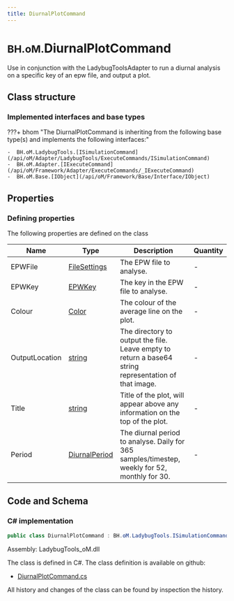 ```yaml
---
title: DiurnalPlotCommand
---
```


# <small>BH.oM.</small>**DiurnalPlotCommand**

Use in conjunction with the LadybugToolsAdapter to run a diurnal analysis on a specific key of an epw file, and output a plot.

## Class structure

### Implemented interfaces and base types

???+ bhom "The DiurnalPlotCommand is inheriting from the following base type(s) and implements the following interfaces:"

    -  BH.oM.LadybugTools.[ISimulationCommand](/api/oM/Adapter/LadybugTools/ExecuteCommands/ISimulationCommand)
    -  BH.oM.Adapter.[IExecuteCommand](/api/oM/Framework/Adapter/ExecuteCommands/_IExecuteCommand)
    -  BH.oM.Base.[IObject](/api/oM/Framework/Base/Interface/IObject)


## Properties



### Defining properties

The following properties are defined on the class

| Name             | Type             | Description      | Quantity         |
|------------------|------------------|------------------|------------------|
| EPWFile | [FileSettings](/api/oM/Framework/Adapter/FileSettings) | The EPW file to analyse. | - |
| EPWKey | [EPWKey](/api/oM/Adapter/LadybugTools/Enum/EPWKeys) | The key in the EPW file to analyse. | - |
| Colour | [Color](https://learn.microsoft.com/en-us/dotnet/api/System.Drawing.Color?view=netstandard-2.0) | The colour of the average line on the plot. | - |
| OutputLocation | [string](https://learn.microsoft.com/en-us/dotnet/api/System.String?view=netstandard-2.0) | The directory to output the file. Leave empty to return a base64 string representation of that image. | - |
| Title | [string](https://learn.microsoft.com/en-us/dotnet/api/System.String?view=netstandard-2.0) | Title of the plot, will appear above any information on the top of the plot. | - |
| Period | [DiurnalPeriod](/api/oM/Adapter/LadybugTools/Enum/DiurnalPeriod) | The diurnal period to analyse. Daily for 365 samples/timestep, weekly for 52, monthly for 30. | - |


## Code and Schema

### C# implementation

``` C# title="C#"
public class DiurnalPlotCommand : BH.oM.LadybugTools.ISimulationCommand, BH.oM.Adapter.IExecuteCommand, BH.oM.Base.IObject
```

Assembly: LadybugTools_oM.dll

The class is defined in C#. The class definition is available on github:

- [DiurnalPlotCommand.cs](https://github.com/BHoM/LadybugTools_Toolkit/blob/develop/LadybugTools_oM/ExecuteCommands\DiurnalPlotCommand.cs)

All history and changes of the class can be found by inspection the history.
